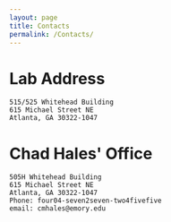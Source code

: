 ```yaml
---
layout: page
title: Contacts
permalink: /Contacts/
---
```



# Lab Address

    515/525 Whitehead Building
    615 Michael Street NE
    Atlanta, GA 30322-1047

# Chad Hales' Office

    505H Whitehead Building
    615 Michael Street NE
    Atlanta, GA 30322-1047
    Phone: four04-seven2seven-two4fivefive
    email: cmhales@emory.edu
